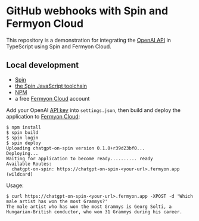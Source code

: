 # GitHub webhooks with Spin and Fermyon Cloud

This repository is a demonstration for integrating the [OpenAI API](https://platform.openai.com/docs/introduction) in
TypeScript using Spin and Fermyon Cloud.

## Local development

- [Spin](https://developer.fermyon.com/spin)
- [the Spin JavaScript toolchain](https://developer.fermyon.com/spin/javascript-components)
- [NPM](https://docs.npmjs.com/downloading-and-installing-node-js-and-npm)
- a free [Fermyon Cloud](https://cloud.fermyon.com) account

Add your OpenAI [API key](https://platform.openai.com/docs/api-reference/authentication) into `settings.json`, then
build and deploy the application to [Fermyon Cloud](https://fermyon.com/cloud):

```console
$ npm install
$ spin build
$ spin login
$ spin deploy
Uploading chatgpt-on-spin version 0.1.0+r39d23bf0...
Deploying...
Waiting for application to become ready.......... ready
Available Routes:
  chatgpt-on-spin: https://chatgpt-on-spin-<your-url>.fermyon.app (wildcard)
```

Usage:

```console
$ curl https://chatgpt-on-spin-<your-url>.fermyon.app -XPOST -d 'Which male artist has won the most Grammys?'
The male artist who has won the most Grammys is Georg Solti, a Hungarian-British conductor, who won 31 Grammys during his career.
```

